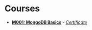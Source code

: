 # Courses

- **[M001: MongoDB Basics](https://university.mongodb.com/courses/M001/about)** - *[Certificate](/certificates/M001-MongoDB-Basics.pdf)*
